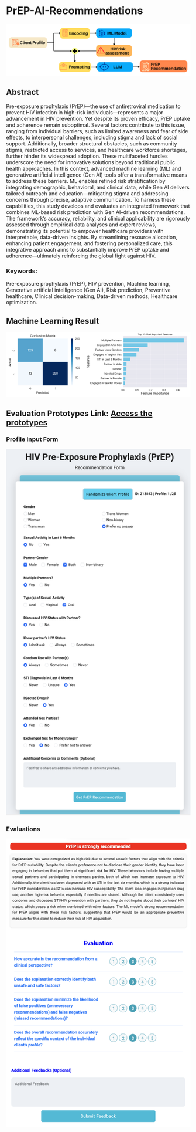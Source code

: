 # PrEP-AI-Recommendations
![My Local Image](/images/Figure1.png)

## Abstract
Pre-exposure prophylaxis (PrEP)—the use of antiretroviral medication to prevent HIV infection in high-risk individuals—represents a major advancement in HIV prevention. Yet despite its proven efficacy, PrEP uptake and adherence remain suboptimal. Several factors contribute to this issue, ranging from individual barriers, such as limited awareness and fear of side effects, to interpersonal challenges, including stigma and lack of social support. Additionally, broader structural obstacles, such as community stigma, restricted access to services, and healthcare workforce shortages, further hinder its widespread adoption. These multifaceted hurdles underscore the need for innovative solutions beyond traditional public health approaches. In this context, advanced machine learning (ML) and generative artificial intelligence (Gen AI) tools offer a transformative means to address these barriers. ML enables refined risk stratification by integrating demographic, behavioral, and clinical data, while Gen AI delivers tailored outreach and education—mitigating stigma and addressing concerns through precise, adaptive communication. To harness these capabilities, this study develops and evaluates an integrated framework that combines ML-based risk prediction with Gen AI–driven recommendations. The framework’s accuracy, reliability, and clinical applicability are rigorously assessed through empirical data analyses and expert reviews, demonstrating its potential to empower healthcare providers with interpretable, data-driven insights. By streamlining resource allocation, enhancing patient engagement, and fostering personalized care, this integrative approach aims to substantially improve PrEP uptake and adherence—ultimately reinforcing the global fight against HIV.


### Keywords:
Pre-exposure prophylaxis (PrEP), HIV prevention, Machine learning, Generative artificial intelligence (Gen AI), Risk prediction, Preventive healthcare, Clinical decision-making, Data-driven methods, Healthcare optimization.

## Machine Learning Result
![My Local Image](/images/Figure2.png)
## Evaluation Prototypes Link: [Access the prototypes](http://202.80.238.234:23380/)
### Profile Input Form
![My Local Image](/images/prototype.png)
### Evaluations
![My Local Image](/images/profileevaluation.png)

